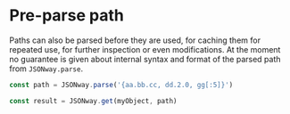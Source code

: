 # Pre-parse path

Paths can also be parsed before they are used, for caching them for repeated use, for further inspection or even modifications. At the moment no guarantee is given about internal syntax and format of the parsed path from `JSONway.parse`.

```js
const path = JSONway.parse('{aa.bb.cc, dd.2.0, gg[:5]}')

const result = JSONway.get(myObject, path)
```
